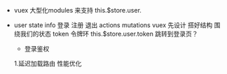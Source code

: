 - vuex 大型化modules  来支持
this.$store.user.
- user
  state info 登录 注册 退出
  actions
  mutations
  vuex 先设计 搭好结构 围绕我们的状态
  token 令牌环 this.$store.user.token
  跳转到登录页？
  - 登录鉴权

  1.延迟加载路由 性能优化
  

